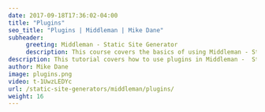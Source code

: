 ```yaml
---
date: 2017-09-18T17:36:02-04:00
title: "Plugins"
seo_title: "Plugins | Middleman | Mike Dane"
subheader:
     greeting: Middleman - Static Site Generator
     description: This course covers the basics of using Middleman - Static Site Generator. Work your way through the videos/articles and I'll teach you everything you need to know to create a professional and scalable website or blog!
description: This tutorial covers how to use plugins in Middleman -  Static Site Generator.
author: Mike Dane
image: plugins.png
video: t-1UwzLEDYc
url: /static-site-generators/middleman/plugins/
weight: 16
---
```

